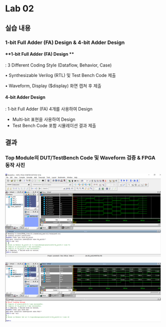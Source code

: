 # Lab 02

## 실습 내용

### **1-bit Full Adder (FA) Design & 4-bit Adder Design**

#### **1-bit Full Adder (FA) Design **
: 3 Different Coding Style (Dataflow, Behavior, Case) 

• Synthesizable Verilog (RTL) 및 Test Bench Code 제출 

 • Waveform, Display ($display) 화면 캡쳐 후 제출

#### **4-bit Adder Design**
: 1-bit Full Adder (FA) 4개를 사용하여 Design 
- Multi-bit 표현을 사용하여 Design 
- Test Bench Code 포함 시뮬레이션 결과 제출

## 결과

### **Top Module의 DUT/TestBench Code 및 Waveform 검증 & FPGA 동작 사진**

![](https://github.com/Chayejin0428/LogicDesign/blob/master/practice02/fig/wave02.PNG)

![](https://github.com/Chayejin0428/LogicDesign/blob/master/practice02/fig/wave02-2.PNG)




<!--stackedit_data:
eyJoaXN0b3J5IjpbLTI5OTczODk5NSwtMjE4NDc5MTMzXX0=
-->